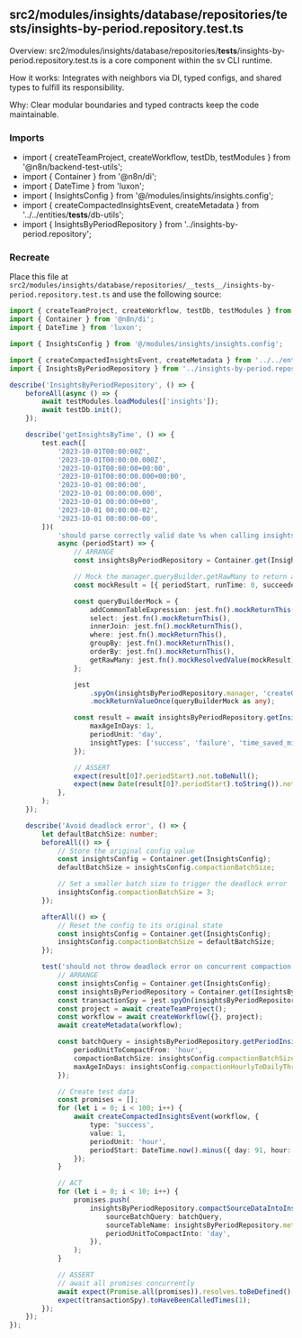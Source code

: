 ## src2/modules/insights/database/repositories/__tests__/insights-by-period.repository.test.ts

Overview: src2/modules/insights/database/repositories/__tests__/insights-by-period.repository.test.ts is a core component within the sv CLI runtime.

How it works: Integrates with neighbors via DI, typed configs, and shared types to fulfill its responsibility.

Why: Clear modular boundaries and typed contracts keep the code maintainable.

### Imports

- import { createTeamProject, createWorkflow, testDb, testModules } from '@n8n/backend-test-utils';
- import { Container } from '@n8n/di';
- import { DateTime } from 'luxon';
- import { InsightsConfig } from '@/modules/insights/insights.config';
- import { createCompactedInsightsEvent, createMetadata } from '../../entities/__tests__/db-utils';
- import { InsightsByPeriodRepository } from '../insights-by-period.repository';

### Recreate

Place this file at `src2/modules/insights/database/repositories/__tests__/insights-by-period.repository.test.ts` and use the following source:

```ts
import { createTeamProject, createWorkflow, testDb, testModules } from '@n8n/backend-test-utils';
import { Container } from '@n8n/di';
import { DateTime } from 'luxon';

import { InsightsConfig } from '@/modules/insights/insights.config';

import { createCompactedInsightsEvent, createMetadata } from '../../entities/__tests__/db-utils';
import { InsightsByPeriodRepository } from '../insights-by-period.repository';

describe('InsightsByPeriodRepository', () => {
	beforeAll(async () => {
		await testModules.loadModules(['insights']);
		await testDb.init();
	});

	describe('getInsightsByTime', () => {
		test.each([
			'2023-10-01T00:00:00Z',
			'2023-10-01T00:00:00.000Z',
			'2023-10-01T00:00:00+00:00',
			'2023-10-01T00:00:00.000+00:00',
			'2023-10-01 00:00:00',
			'2023-10-01 00:00:00.000',
			'2023-10-01 00:00:00+00',
			'2023-10-01 00:00:00-02',
			'2023-10-01 00:00:00-00',
		])(
			'should parse correctly valid date %s when calling insights by time',
			async (periodStart) => {
				// ARRANGE
				const insightsByPeriodRepository = Container.get(InsightsByPeriodRepository);

				// Mock the manager.queryBuilder.getRawMany to return a mocked value
				const mockResult = [{ periodStart, runTime: 0, succeeded: 0, failed: 0, timeSaved: 0 }];

				const queryBuilderMock = {
					addCommonTableExpression: jest.fn().mockReturnThis(),
					select: jest.fn().mockReturnThis(),
					innerJoin: jest.fn().mockReturnThis(),
					where: jest.fn().mockReturnThis(),
					groupBy: jest.fn().mockReturnThis(),
					orderBy: jest.fn().mockReturnThis(),
					getRawMany: jest.fn().mockResolvedValue(mockResult),
				};

				jest
					.spyOn(insightsByPeriodRepository.manager, 'createQueryBuilder')
					.mockReturnValueOnce(queryBuilderMock as any);

				const result = await insightsByPeriodRepository.getInsightsByTime({
					maxAgeInDays: 1,
					periodUnit: 'day',
					insightTypes: ['success', 'failure', 'time_saved_min'],
				});

				// ASSERT
				expect(result[0]?.periodStart).not.toBeNull();
				expect(new Date(result[0]?.periodStart).toString()).not.toBe('Invalid Date');
			},
		);
	});

	describe('Avoid deadlock error', () => {
		let defaultBatchSize: number;
		beforeAll(() => {
			// Store the original config value
			const insightsConfig = Container.get(InsightsConfig);
			defaultBatchSize = insightsConfig.compactionBatchSize;

			// Set a smaller batch size to trigger the deadlock error
			insightsConfig.compactionBatchSize = 3;
		});

		afterAll(() => {
			// Reset the config to its original state
			const insightsConfig = Container.get(InsightsConfig);
			insightsConfig.compactionBatchSize = defaultBatchSize;
		});

		test('should not throw deadlock error on concurrent compaction', async () => {
			// ARRANGE
			const insightsConfig = Container.get(InsightsConfig);
			const insightsByPeriodRepository = Container.get(InsightsByPeriodRepository);
			const transactionSpy = jest.spyOn(insightsByPeriodRepository.manager, 'transaction');
			const project = await createTeamProject();
			const workflow = await createWorkflow({}, project);
			await createMetadata(workflow);

			const batchQuery = insightsByPeriodRepository.getPeriodInsightsBatchQuery({
				periodUnitToCompactFrom: 'hour',
				compactionBatchSize: insightsConfig.compactionBatchSize,
				maxAgeInDays: insightsConfig.compactionHourlyToDailyThresholdDays,
			});

			// Create test data
			const promises = [];
			for (let i = 0; i < 100; i++) {
				await createCompactedInsightsEvent(workflow, {
					type: 'success',
					value: 1,
					periodUnit: 'hour',
					periodStart: DateTime.now().minus({ day: 91, hour: i + 1 }),
				});
			}

			// ACT
			for (let i = 0; i < 10; i++) {
				promises.push(
					insightsByPeriodRepository.compactSourceDataIntoInsightPeriod({
						sourceBatchQuery: batchQuery,
						sourceTableName: insightsByPeriodRepository.metadata.tableName,
						periodUnitToCompactInto: 'day',
					}),
				);
			}

			// ASSERT
			// await all promises concurrently
			await expect(Promise.all(promises)).resolves.toBeDefined();
			expect(transactionSpy).toHaveBeenCalledTimes(1);
		});
	});
});

```
